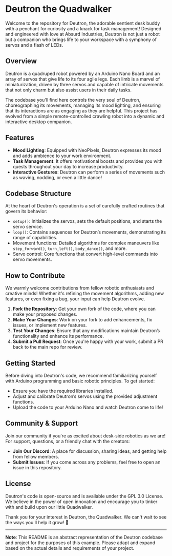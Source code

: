 # Deutron the Quadwalker

Welcome to the repository for Deutron, the adorable sentient desk buddy with a penchant for curiosity and a knack for task management! Designed and engineered with love at Absurd Industries, Deutron is not just a robot but a companion who brings life to your workspace with a symphony of servos and a flash of LEDs.

## Overview

Deutron is a quadruped robot powered by an Arduino Nano Board and an array of servos that give life to its four agile legs. Each limb is a marvel of miniaturization, driven by three servos and capable of intricate movements that not only charm but also assist users in their daily tasks.

The codebase you'll find here controls the very soul of Deutron, choreographing its movements, managing its mood lighting, and ensuring that its interactions are as engaging as they are helpful. This project has evolved from a simple remote-controlled crawling robot into a dynamic and interactive desktop companion.

## Features

- **Mood Lighting**: Equipped with NeoPixels, Deutron expresses its mood and adds ambience to your work environment.
- **Task Management**: It offers motivational boosts and provides you with quests throughout your day to increase productivity.
- **Interactive Gestures**: Deutron can perform a series of movements such as waving, nodding, or even a little dance!

## Codebase Structure

At the heart of Deutron's operation is a set of carefully crafted routines that govern its behavior:

- `setup()`: Initializes the servos, sets the default positions, and starts the servo service.
- `loop()`: Contains sequences for Deutron’s movements, demonstrating its range of capabilities.
- Movement functions: Detailed algorithms for complex maneuvers like `step_forward()`, `turn_left()`, `body_dance()`, and more.
- Servo control: Core functions that convert high-level commands into servo movements.

## How to Contribute

We warmly welcome contributions from fellow robotic enthusiasts and creative minds! Whether it's refining the movement algorithms, adding new features, or even fixing a bug, your input can help Deutron evolve.

1. **Fork the Repository**: Get your own fork of the code, where you can make your proposed changes.
2. **Make Your Changes**: Work on your fork to add enhancements, fix issues, or implement new features.
3. **Test Your Changes**: Ensure that any modifications maintain Deutron’s functionality and enhance its performance.
4. **Submit a Pull Request**: Once you're happy with your work, submit a PR back to the main repo for review.

## Getting Started

Before diving into Deutron's code, we recommend familiarizing yourself with Arduino programming and basic robotic principles. To get started:

- Ensure you have the required libraries installed.
- Adjust and calibrate Deutron’s servos using the provided adjustment functions.
- Upload the code to your Arduino Nano and watch Deutron come to life!

## Community & Support

Join our community if you're as excited about desk-side robotics as we are! For support, questions, or a friendly chat with the creators:

- **Join Our Discord**: A place for discussion, sharing ideas, and getting help from fellow members.
- **Submit Issues**: If you come across any problems, feel free to open an issue in this repository.

## License

Deutron's code is open-source and is available under the GPL 3.0 License. We believe in the power of open innovation and encourage you to tinker with and build upon our little Quadwalker.

Thank you for your interest in Deutron, the Quadwalker. We can't wait to see the ways you'll help it grow! 🚀

---

**Note**: This README is an abstract representation of the Deutron codebase and project for the purposes of this example. Please adapt and expand based on the actual details and requirements of your project.
